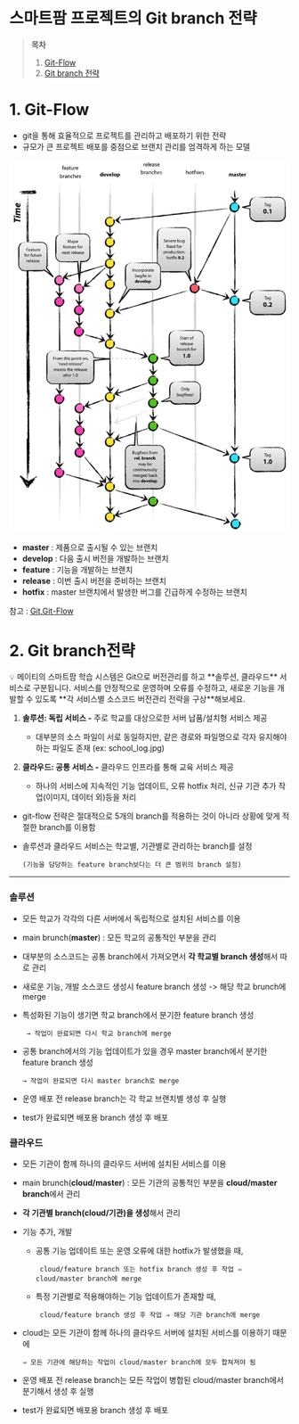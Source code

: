 # 스마트팜 프로젝트의 Git branch 전략

> **목차**
> 
> 1. [Git-Flow]()
> 2. [Git branch 전략]()

# 1. **Git-Flow**

- git을 통해 효율적으로 프로젝트를 관리하고 배포하기 위한 전략
- 규모가 큰 프로젝트 배포를 중점으로 브랜치 관리를 엄격하게 하는 모델

![다운로드.png](image/다운로드.png)

- **master** : 제품으로 출시될 수 있는 브랜치
- **develop** : 다음 출시 버전을 개발하는 브랜치
- **feature** : 기능을 개발하는 브랜치
- **release** : 이번 출시 버전을 준비하는 브랜치
- **hotfix** : master 브랜치에서 발생한 버그를 긴급하게 수정하는 브랜치

 참고 : [Git,Git-Flow](https://www.notion.so/Git-Git-Flow-5fdaa4633c564d2ba6dcb95d6884384c) 

# 2. Git branch전략

<aside>
💡 메이티의 스마트팜 학습 시스템은 Git으로 버전관리를 하고 **솔루션, 클라우드** 서비스로 구분됩니다.
서비스를 안정적으로 운영하며 오류를 수정하고, 새로운 기능을 개발할 수 있도록 **각 서비스별 소스코드 버전관리 전략을 구상**해보세요.

1. **솔루션: 독립 서비스 -** 주로 학교를 대상으로한 서버 납품/설치형 서비스 제공
	- 대부분의 소스 파일이 서로 동일하지만, 같은 경로와 파일명으로 각자 유지해야 하는 파일도 존재 (ex: school_log.jpg)

2. **클라우드: 공통 서비스 -** 클라우드 인프라를 통해 교육 서비스 제공
	- 하나의 서비스에 지속적인 기능 업데이트, 오류 hotfix 처리, 신규 기관 추가 작업(이미지, 데이터 외)등을 처리

</aside>

- git-flow 전략은 절대적으로 5개의 branch를 적용하는 것이 아니라 상황에 맞게 적절한 branch를 이용함
- 솔루션과 클라우드 서비스는 학교별, 기관별로 관리하는 branch를 설정

      (기능을 담당하는 feature branch보다는 더 큰 범위의 branch 설정)

---

### 솔루션

- 모든 학교가 각각의 다른 서버에서 독립적으로 설치된 서비스를 이용
- main brunch(**master**) : 모든 학교의 공통적인 부분을 관리
- 대부분의 소스코드는 공통 branch에서 가져오면서 **각 학교별 branch 생성**해서 따로 관리
- 새로운 기능, 개발 소스코드 생성시 feature branch 생성 -> 해당 학교 brunch에 merge
- 특성화된 기능이 생기면 학교 branch에서 분기한 feature branch 생성

       → 작업이 완료되면 다시 학교 branch에 merge

- 공통 branch에서의 기능 업데이트가 있을 경우 master branch에서 분기한 feature branch 생성

      → 작업이 완료되면 다시 master branch로 merge

- 운영 배포 전 release branch는 각 학교 브랜치별 생성 후 실행
- test가 완료되면 배포용 branch 생성 후 배포

### 클라우드

- 모든 기관이 함께 하나의 클라우드 서버에 설치된 서비스를 이용
- main brunch(**cloud/master**) : 모든 기관의 공통적인 부분을 **cloud/master branch**에서 관리
- **각 기관별 branch(cloud/기관)을 생성**해서 관리
- 기능 추가, 개발
    - 공통 기능 업데이트 또는 운영 오류에 대한 hotfix가 발생했을 때,
    
           cloud/feature branch 또는 hotfix branch 생성 후 작업 ⇒ cloud/master branch에 merge
    
    - 특정 기관별로 적용해야하는 기능 업데이트가 존재할 때,
    
           cloud/feature branch 생성 후 작업 ⇒ 해당 기관 branch에 merge
    
- cloud는 모든 기관이 함께 하나의 클라우드 서버에 설치된 서비스를 이용하기 때문에

      ⇒ 모든 기관에 해당하는 작업이 cloud/master branch에 모두 합쳐져야 됨

- 운영 배포 전 release branch는 모든 작업이 병합된 cloud/master branch에서 분기해서 생성 후 실행
- test가 완료되면 배포용 branch 생성 후 배포